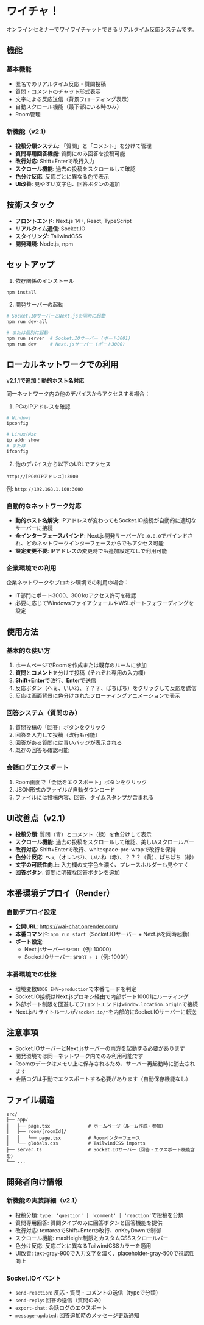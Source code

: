 # ワイチャ！

オンラインセミナーでワイワイチャットできるリアルタイム反応システムです。

## 機能

### 基本機能
- 匿名でのリアルタイム反応・質問投稿
- 質問・コメントのチャット形式表示
- 文字による反応送信（背景フローティング表示）
- 自動スクロール機能（最下部にいる時のみ）
- Room管理

### 新機能（v2.1）
- **投稿分類システム**: 「質問」と「コメント」を分けて管理
- **質問専用回答機能**: 質問にのみ回答を投稿可能
- **改行対応**: Shift+Enterで改行入力
- **スクロール機能**: 過去の投稿をスクロールして確認
- **色分け反応**: 反応ごとに異なる色で表示
- **UI改善**: 見やすい文字色、回答ボタンの追加

## 技術スタック

- **フロントエンド**: Next.js 14+, React, TypeScript
- **リアルタイム通信**: Socket.IO
- **スタイリング**: TailwindCSS
- **開発環境**: Node.js, npm

## セットアップ

1. 依存関係のインストール
```bash
npm install
```

2. 開発サーバーの起動
```bash
# Socket.IOサーバーとNext.jsを同時に起動
npm run dev-all

# または個別に起動
npm run server  # Socket.IOサーバー (ポート3001)
npm run dev     # Next.jsサーバー (ポート3000)
```

## ローカルネットワークでの利用

**v2.1.1で追加：動的ホスト名対応**

同一ネットワーク内の他のデバイスからアクセスする場合：

1. PCのIPアドレスを確認
```bash
# Windows
ipconfig

# Linux/Mac
ip addr show
# または
ifconfig
```

2. 他のデバイスから以下のURLでアクセス
```
http://[PCのIPアドレス]:3000
```

例: `http://192.168.1.100:3000`

### 自動的なネットワーク対応

- **動的ホスト名解決**: IPアドレスが変わってもSocket.IO接続が自動的に適切なサーバーに接続
- **全インターフェースバインド**: Next.js開発サーバーが`0.0.0.0`でバインドされ、どのネットワークインターフェースからでもアクセス可能
- **設定変更不要**: IPアドレスの変更時でも追加設定なしで利用可能

### 企業環境での利用

企業ネットワークやプロキシ環境での利用の場合：
- IT部門にポート3000、3001のアクセス許可を確認
- 必要に応じてWindowsファイアウォールやWSLポートフォワーディングを設定

## 使用方法

### 基本的な使い方
1. ホームページでRoomを作成または既存のルームに参加
2. **質問**と**コメント**を分けて投稿（それぞれ専用の入力欄）
3. **Shift+Enter**で改行、**Enter**で送信
4. 反応ボタン（へぇ、いいね、？？？、ぱちぱち）をクリックして反応を送信
5. 反応は画面背景に色分けされたフローティングアニメーションで表示

### 回答システム（質問のみ）
1. 質問投稿の「回答」ボタンをクリック
2. 回答を入力して投稿（改行も可能）
3. 回答がある質問には青いバッジが表示される
4. 既存の回答も確認可能

### 会話ログエクスポート
1. Room画面で「会話をエクスポート」ボタンをクリック
2. JSON形式のファイルが自動ダウンロード
3. ファイルには投稿内容、回答、タイムスタンプが含まれる

## UI改善点（v2.1）

- **投稿分類**: 質問（青）とコメント（緑）を色分けして表示
- **スクロール機能**: 過去の投稿をスクロールして確認、美しいスクロールバー
- **改行対応**: Shift+Enterで改行、whitespace-pre-wrapで改行を保持
- **色分け反応**: へぇ（オレンジ）、いいね（赤）、？？？（黄）、ぱちぱち（緑）
- **文字の可読性向上**: 入力欄の文字色を濃く、プレースホルダーも見やすく
- **回答ボタン**: 質問に明確な回答ボタンを追加

## 本番環境デプロイ（Render）

### 自動デプロイ設定
- **公開URL**: https://wai-chat.onrender.com/
- **本番コマンド**: `npm run start`（Socket.IOサーバー + Next.jsを同時起動）
- **ポート設定**: 
  - Next.jsサーバー: `$PORT`（例: 10000）
  - Socket.IOサーバー: `$PORT + 1`（例: 10001）

### 本番環境での仕様
- 環境変数`NODE_ENV=production`で本番モードを判定
- Socket.IO接続はNext.jsプロキシ経由で内部ポート10001にルーティング
- 外部ポート制限を回避してフロントエンドは`window.location.origin`で接続
- Next.jsリライトルールが`/socket.io/*`を内部的にSocket.IOサーバーに転送

## 注意事項

- Socket.IOサーバーとNext.jsサーバーの両方を起動する必要があります
- 開発環境では同一ネットワーク内でのみ利用可能です
- Roomのデータはメモリ上に保存されるため、サーバー再起動時に消去されます
- 会話ログは手動でエクスポートする必要があります（自動保存機能なし）

## ファイル構造

```
src/
├── app/
│   ├── page.tsx              # ホームページ（ルーム作成・参加）
│   ├── room/[roomId]/
│   │   └── page.tsx          # Roomインターフェース
│   └── globals.css           # TailwindCSS imports
├── server.ts                 # Socket.IOサーバー（回答・エクスポート機能含む）
└── ...
```

## 開発者向け情報

### 新機能の実装詳細（v2.1）
- 投稿分類: `type: 'question' | 'comment' | 'reaction'`で投稿を分類
- 質問専用回答: 質問タイプのみに回答ボタンと回答機能を提供
- 改行対応: textareaでShift+Enterの改行、onKeyDownで制御
- スクロール機能: maxHeight制限とカスタムCSSスクロールバー
- 色分け反応: 反応ごとに異なるTailwindCSSカラーを適用
- UI改善: text-gray-900で入力文字を濃く、placeholder-gray-500で視認性向上

### Socket.IOイベント
- `send-reaction`: 反応・質問・コメントの送信（typeで分類）
- `send-reply`: 回答の送信（質問のみ）
- `export-chat`: 会話ログのエクスポート
- `message-updated`: 回答追加時のメッセージ更新通知
